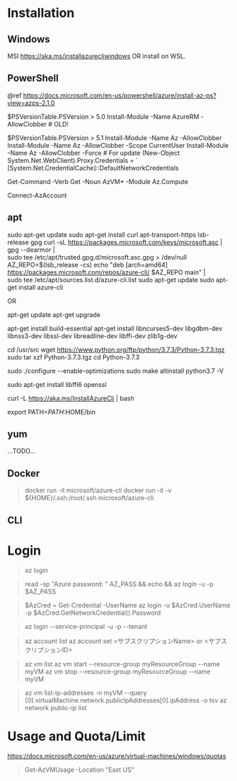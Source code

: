 

# Installation

## Windows

MSI <https://aka.ms/installazurecliwindows> OR install on WSL.

## PowerShell
@ref https://docs.microsoft.com/en-us/powershell/azure/install-az-ps?view=azps-2.1.0

$PSVersionTable.PSVersion > 5.0
Install-Module -Name AzureRM -AllowClobber # OLD!

$PSVersionTable.PSVersion > 5.1
Install-Module -Name Az -AllowClobber
Install-Module -Name Az -AllowClobber -Scope CurrentUser
Install-Module -Name Az -AllowClobber -Force       # For update
(New-Object System.Net.WebClient).Proxy.Credentials = `
  [System.Net.CredentialCache]::DefaultNetworkCredentials

Get-Command -Verb Get -Noun AzVM* -Module Az.Compute

Connect-AzAccount


## apt
sudo apt-get update
sudo apt-get install curl apt-transport-https lsb-release gpg
curl -sL https://packages.microsoft.com/keys/microsoft.asc | \
    gpg --dearmor | \
    sudo tee /etc/apt/trusted.gpg.d/microsoft.asc.gpg > /dev/null
AZ_REPO=$(lsb_release -cs)
echo "deb [arch=amd64] https://packages.microsoft.com/repos/azure-cli/ $AZ_REPO main" | \
    sudo tee /etc/apt/sources.list.d/azure-cli.list
sudo apt-get update
sudo apt-get install azure-cli

OR

apt-get update
apt-get upgrade

apt-get install build-essential
apt-get install libncurses5-dev libgdbm-dev libnss3-dev libssl-dev libreadline-dev libffi-dev zlib1g-dev

cd /usr/src
wget https://www.python.org/ftp/python/3.7.3/Python-3.7.3.tgz
sudo tar xzf Python-3.7.3.tgz
cd Python-3.7.3

sudo ./configure --enable-optimizations
sudo make altinstall
python3.7 -V

sudo apt-get install libffi6 openssl

curl -L https://aka.ms/InstallAzureCli | bash

export PATH=$PATH:$HOME/bin

## yum

...TODO...

## Docker

> docker run -it microsoft/azure-cli
> docker run -it -v ${HOME}/.ssh:/root/.ssh microsoft/azure-cli

## CLI

# Login

> az login

> read -sp "Azure password: " AZ_PASS && echo && az login -u <username> -p $AZ_PASS


> $AzCred = Get-Credential -UserName <username>
> az login -u $AzCred.UserName -p $AzCred.GetNetworkCredential().Password


> az login --service-principal -u <app-url> -p <password-or-cert> --tenant <tenant>

> az account list
> az account set <サブスクリプションName> or <サブスクリプションID>

> az vm list
> az vm start --resource-group myResourceGroup --name myVM
> az vm stop --resource-group myResourceGroup --name myVM


> az vm list-ip-addresses -n myVM --query [0].virtualMachine.network.publicIpAddresses[0].ipAddress -o tsv
> az network public-ip list

# Usage and Quota/Limit
https://docs.microsoft.com/en-us/azure/virtual-machines/windows/quotas

> Get-AzVMUsage -Location "East US"


